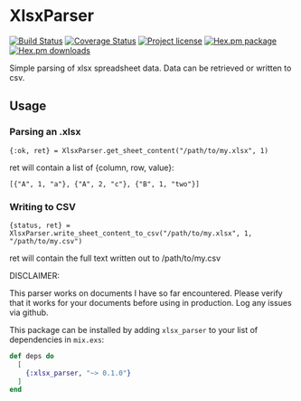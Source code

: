 # XlsxParser

[![Build Status](https://travis-ci.com/TheFirstAvenger/elixir-xlsx_parser.svg?branch=master)](https://travis-ci.com/TheFirstAvenger/elixir-xlsx_parser)
[![Coverage Status](https://coveralls.io/repos/github/TheFirstAvenger/elixir-xlsx_parser/badge.svg?branch=master)](https://coveralls.io/github/TheFirstAvenger/elixir-xlsx_parser?branch=master)
[![Project license](https://img.shields.io/hexpm/l/xlsx_parser.svg)](https://unlicense.org/)
[![Hex.pm package](https://img.shields.io/hexpm/v/xlsx_parser.svg)](https://hex.pm/packages/ets)
[![Hex.pm downloads](https://img.shields.io/hexpm/dt/xlsx_parser.svg)](https://hex.pm/packages/ets)

Simple parsing of xlsx spreadsheet data. Data can be retrieved or written to csv.

## Usage

### Parsing an .xlsx

    {:ok, ret} = XlsxParser.get_sheet_content("/path/to/my.xlsx", 1)

ret will contain a list of {column, row, value}:

    [{"A", 1, "a"}, {"A", 2, "c"}, {"B", 1, "two"}]

### Writing to CSV

    {status, ret} = XlsxParser.write_sheet_content_to_csv("/path/to/my.xlsx", 1, "/path/to/my.csv")

ret will contain the full text written out to /path/to/my.csv

DISCLAIMER:

This parser works on documents I have so far encountered. Please verify that it works for your documents before using in production. Log any issues via github.

This package can be installed by adding `xlsx_parser` to your list of dependencies in `mix.exs`:

```elixir
def deps do
  [
    {:xlsx_parser, "~> 0.1.0"}
  ]
end
```

